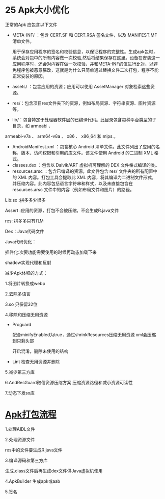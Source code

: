# 25 Apk大小优化

正常的Apk 应包含以下文件

* META-INF/ ：包含 CERT.SF 和 CERT.RSA 签名文件，以及 MANIFEST.MF 清单文件。

  用于保存应用程序的签名和校验信息，以保证程序的完整性。生成apk包时，系统会对包中的所有内容做一次校验,然后将结果保存在这里。设备在安装这一应用程序时，还会对内容在做一次校验，并和META-INF的值进行比对，以避免程序包被恶意篡改，这就是为什么只简单通过替换文件二次打包，程序不能正常安装的原因。

* assets/ ：包含应用的资源；应用可以使用 AssetManager 对象检索这些资源。

* res/：包含项目res文件夹下的资源，例如布局资源、字符串资源、图片资源等。

- lib/：包含特定于处理器软件层的已编译代码。此目录包含每种平台类型的子目录，如 armeabi 、

armeabi-v7a 、 arm64-v8a 、 x86 、 x86_64 和 mips 。

* AndroidManifest.xml ：包含核心 Android 清单文件。此文件列出了应用的名称、版本、访问权限和引用的库文件。该文件使用 Android 的二进制 XML 格式。
* classes.dex ：包含以 Dalvik/ART 虚拟机可理解的 DEX 文件格式编译的类。
* resources.arsc ：包含已编译的资源。此文件包含 res/ 文件夹的所有配置中的 XML 内容。打包工具会提取此 XML 内容，将其编译为二进制文件形式，并压缩内容。此内容包括语言字符串和样式，以及未直接包含在 resources.arsc 文件中的内容（例如布局文件和图片）的路径。
  



Lib:so  :拼多多少很多

Assert :应用的资源，打包不会被压缩，不会生成R.java文件

res: 拼多多只有几M

Dex：Java代码文件



Java代码优化：

插件化:次要功能需要使用的时候再动态加载下来  

shadow实现代理和反射

减少Apk体积的方式：

1.将图片转换成webp

2.去除多语言

3.so 只保留32位

4.移除和压缩无用资源

* Proguard

  配合minifyEnabled为true，通过shrinkResources压缩无用资源 xml会压缩到只剩头部

  开启混淆，删除未使用的结构

* Lint 检查无用资源并删除

5.减少第三方库

6.AndResGuard微信资源压缩方案  压缩资源路径和减小资源可读性

7.动态下发so库

# [Apk打包流程](https://mp.weixin.qq.com/s?__biz=MzA5MzI3NjE2MA==&mid=2650265470&idx=1&sn=b0a8a269958339a9e33b6777572c97bb&chksm=88632611bf14af079ce3ee1df90dc4e830aa3c106a12def378a5c957ef948f0a1802cd51d404&scene=27)

1.处理AIDL文件

2.处理资源文件 

res中的文件要生成R.java文件

3.编译源码和第三方库

生成.class文件后再生成dex文件供Java虚拟机使用

4.ApkBuilder 生成apk或aab

5.签名

